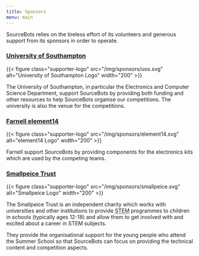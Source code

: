 ```yaml
---
title: Sponsors
menu: main
---
```


SourceBots relies on the tireless effort of its volunteers and generous support
from its sponsors in order to operate.

### [University of Southampton][uos-website]

{{< figure class="supporter-logo" src="/img/sponsors/uos.svg" alt="University of Southampton Logo" width="200" >}}

The University of Southampton, in particular the Electronics and Computer
Science Department, support SourceBots by providing both funding and other
resources to help SourceBots organise our competitions. The university is also
the venue for the competitions.

### [Farnell element14][farnell-website]

{{< figure class="supporter-logo" src="/img/sponsors/element14.svg" alt="element14 Logo" width="200" >}}

Farnell support SourceBots by providing components for the electronics kits
which are used by the competing teams.

### [Smallpeice Trust][smallpeice-website]

{{< figure class="supporter-logo" src="/img/sponsors/smallpeice.svg" alt="Smallpeice Logo" width="200" >}}

The Smallpeice Trust is an independent charity which works with universities and
other institutions to provide <abbr title="Science, Technology, Engineering and
Mathematics">STEM</abbr> programmes to children in schools (typically ages
12-18) and allow them to get involved with and excited about a career in STEM
subjects.

They provide the organisational support for the young people who attend the
Summer School so that SourceBots can focus on providing the technical content
and competition aspects.


[larger-competition]: /about/#longer-robotics-competition
[summer-school]: /about/#robotics-summer-schools

[uos-website]: https://www.ecs.soton.ac.uk/about
[farnell-website]: http://uk.farnell.com/about-us
[smallpeice-website]: https://www.smallpeicetrust.org.uk/about-us
